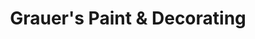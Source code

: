 ---
title: "Grauer's Paint & Decorating"
url: /lititz/grauers-paint-and-decorating/
shop: interior decoration
---